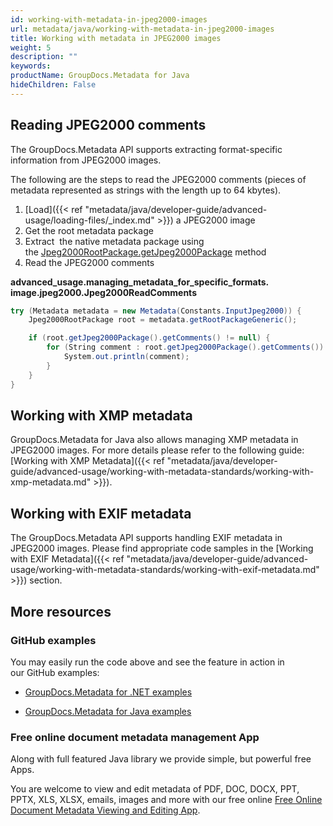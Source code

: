 ```yaml
---
id: working-with-metadata-in-jpeg2000-images
url: metadata/java/working-with-metadata-in-jpeg2000-images
title: Working with metadata in JPEG2000 images
weight: 5
description: ""
keywords: 
productName: GroupDocs.Metadata for Java
hideChildren: False
---
```

## Reading JPEG2000 comments

The GroupDocs.Metadata API supports extracting format-specific information from JPEG2000 images.

The following are the steps to read the JPEG2000 comments (pieces of metadata represented as strings with the length up to 64 kbytes).

1.  [Load]({{< ref "metadata/java/developer-guide/advanced-usage/loading-files/_index.md" >}}) a JPEG2000 image
2.  Get the root metadata package
3.  Extract  the native metadata package using the [Jpeg2000RootPackage.getJpeg2000Package](https://apireference.groupdocs.com/metadata/java/com.groupdocs.metadata.core/Jpeg2000RootPackage#getJpeg2000Package()) method
4.  Read the JPEG2000 comments

**advanced\_usage.managing\_metadata\_for\_specific\_formats.<WBR>image.jpeg2000.Jpeg2000ReadComments**

```csharp
try (Metadata metadata = new Metadata(Constants.InputJpeg2000)) {
	Jpeg2000RootPackage root = metadata.getRootPackageGeneric();

	if (root.getJpeg2000Package().getComments() != null) {
		for (String comment : root.getJpeg2000Package().getComments()) {
			System.out.println(comment);
		}
	}
}
```

## Working with XMP metadata

GroupDocs.Metadata for Java also allows managing XMP metadata in JPEG2000 images. For more details please refer to the following guide: [Working with XMP Metadata]({{< ref "metadata/java/developer-guide/advanced-usage/working-with-metadata-standards/working-with-xmp-metadata.md" >}}).

## Working with EXIF metadata

The GroupDocs.Metadata API supports handling EXIF metadata in JPEG2000 images. Please find appropriate code samples in the [Working with EXIF Metadata]({{< ref "metadata/java/developer-guide/advanced-usage/working-with-metadata-standards/working-with-exif-metadata.md" >}}) section.

## More resources

### GitHub examples

You may easily run the code above and see the feature in action in our GitHub examples:

*   [GroupDocs.Metadata for .NET examples](https://github.com/groupdocs-metadata/GroupDocs.Metadata-for-.NET)
    
*   [GroupDocs.Metadata for Java examples](https://github.com/groupdocs-metadata/GroupDocs.Metadata-for-Java)
    

### Free online document metadata management App

Along with full featured Java library we provide simple, but powerful free Apps.

You are welcome to view and edit metadata of PDF, DOC, DOCX, PPT, PPTX, XLS, XLSX, emails, images and more with our free online [Free Online Document Metadata Viewing and Editing App](https://products.groupdocs.app/metadata).
